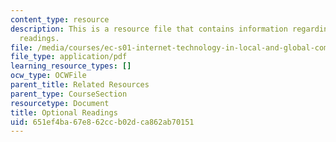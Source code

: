 ```yaml
---
content_type: resource
description: This is a resource file that contains information regarding optional
  readings.
file: /media/courses/ec-s01-internet-technology-in-local-and-global-communities-spring-2005-summer-2005/651ef4ba67e862ccb02dca862ab70151_MITEC_S01S05_optional_read.pdf
file_type: application/pdf
learning_resource_types: []
ocw_type: OCWFile
parent_title: Related Resources
parent_type: CourseSection
resourcetype: Document
title: Optional Readings
uid: 651ef4ba-67e8-62cc-b02d-ca862ab70151
---
```

